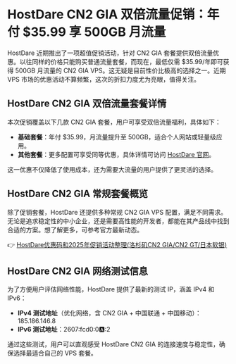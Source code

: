 # HostDare CN2 GIA 双倍流量促销：年付 $35.99 享 500GB 月流量

HostDare 近期推出了一项超值促销活动，针对 CN2 GIA 套餐提供双倍流量优惠。以往同样的价格只能购买普通流量套餐，而现在，最低仅需 $35.99/年即可获得 500GB 月流量的 CN2 GIA VPS。这无疑是目前性价比极高的选择之一。近期 VPS 市场的优惠活动不算频繁，这次的折扣力度尤为亮眼，值得关注。

## HostDare CN2 GIA 双倍流量套餐详情

本次促销覆盖以下几款 CN2 GIA 套餐，用户可享受双倍流量福利，具体如下：

- **基础套餐**：年付 $35.99，月流量提升至 500GB，适合个人网站或轻量级应用。
- **其他套餐**：更多配置可享受同等优惠，具体详情可访问 [HostDare 官网](https://bit.ly/hostdare)。

这一优惠不仅降低了使用成本，还为需要大流量的用户提供了更灵活的选择。

## HostDare CN2 GIA 常规套餐概览

除了促销套餐，HostDare 还提供多种常规 CN2 GIA VPS 配置，满足不同需求。无论是追求稳定性的中小企业，还是需要高性能的开发者，都能在其产品线中找到合适的方案。想了解更多，可参考官方最新动态。

👉 [HostDare优惠码和2025年促销活动整理(洛杉矶CN2 GIA/CN2 GT/日本软银)](https://bit.ly/hostdare)

## HostDare CN2 GIA 网络测试信息

为了方便用户评估网络性能，HostDare 提供了最新的测试 IP，涵盖 IPv4 和 IPv6：

- **IPv4 测试地址**（优化网络，含 CN2 GIA + 中国联通 + 中国移动）：185.186.146.8
- **IPv6 测试地址**：2607:fcd0:0:a::2

通过这些测试，用户可以直观感受 HostDare CN2 GIA 的连接速度与稳定性，确保选择最适合自己的 VPS 套餐。